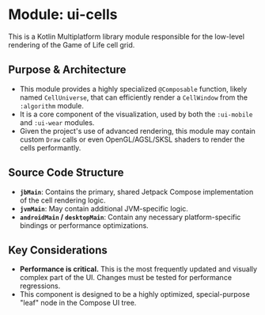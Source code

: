 # Module: ui-cells

This is a Kotlin Multiplatform library module responsible for the low-level rendering of the Game of Life cell grid.

## Purpose & Architecture

- This module provides a highly specialized `@Composable` function, likely named `CellUniverse`, that can efficiently render a `CellWindow` from the `:algorithm` module.
- It is a core component of the visualization, used by both the `:ui-mobile` and `:ui-wear` modules.
- Given the project's use of advanced rendering, this module may contain custom `Draw` calls or even OpenGL/AGSL/SKSL shaders to render the cells performantly.

## Source Code Structure

- **`jbMain`**: Contains the primary, shared Jetpack Compose implementation of the cell rendering logic.
- **`jvmMain`**: May contain additional JVM-specific logic.
- **`androidMain` / `desktopMain`**: Contain any necessary platform-specific bindings or performance optimizations.

## Key Considerations

- **Performance is critical.** This is the most frequently updated and visually complex part of the UI. Changes must be tested for performance regressions.
- This component is designed to be a highly optimized, special-purpose "leaf" node in the Compose UI tree.

